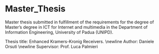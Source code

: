 # Master_Thesis
Master thesis submitted in fulfillment of the requirements for the degree of Master’s degree in ICT for Internet and multimedia in the Department of Information Engineering, University of Padua (UNIPD).

Thesis title: Enhanced Kramers-Kronig Receivers. \newline
Author: Daniele Orsuti \newline
Supervisor: Prof. Luca Palmieri
